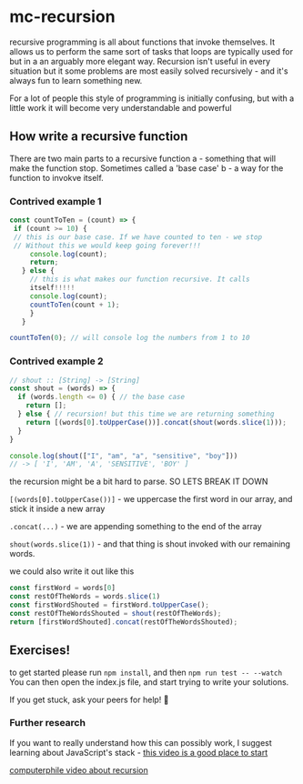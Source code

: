 # mc-recursion
 recursive programming is all about functions that invoke themselves. It allows 
 us to perform the same sort of tasks that loops are typically used for but in a
 an arguably more elegant way. Recursion isn't useful in every situation but it 
 some problems are most easily solved recursively - and it's always fun to learn
 something new.

 For a lot of people this style of programming is initially confusing, but with
 a little work it will become very understandable and powerful


## How write a recursive function

 There are two main parts to a recursive function
 a - something that will make the function stop. Sometimes called a 'base
 case'
 b - a way for the function to invokve itself. 

### Contrived example 1

 ```js
const countToTen = (count) => {
  if (count >= 10) {
  // this is our base case. If we have counted to ten - we stop
  // Without this we would keep going forever!!!
      console.log(count);
      return;
    } else {
      // this is what makes our function recursive. It calls
      itself!!!!!
      console.log(count);
      countToTen(count + 1);
      }
    }

countToTen(0); // will console log the numbers from 1 to 10
  ```



### Contrived example 2 

```js
// shout :: [String] -> [String]
const shout = (words) => {
  if (words.length <= 0) { // the base case
    return [];
  } else { // recursion! but this time we are returning something
    return [(words[0].toUpperCase())].concat(shout(words.slice(1)));
  }
}

console.log(shout(["I", "am", "a", "sensitive", "boy"])) 
// -> [ 'I', 'AM', 'A', 'SENSITIVE', 'BOY' ]
```


the recursion might be a bit hard to parse. SO LETS BREAK IT
DOWN

`[(words[0].toUpperCase())]` - we uppercase the first word in our array, and stick it inside a new array

`.concat(...)` - we are appending something to the end of the array


`shout(words.slice(1))` - and that thing is shout invoked with our remaining words.


we could also write it out like this
```js
const firstWord = words[0]
const restOfTheWords = words.slice(1)
const firstWordShouted = firstWord.toUpperCase();
const restOfTheWordsShouted = shout(restOfTheWords);
return [firstWordShouted].concat(restOfTheWordsShouted);
```

## Exercises!

to get started please run `npm install`, and then `npm run test -- --watch`
You can then open the index.js file, and start trying to write your solutions.

If you get stuck, ask your peers for help! 🦄


### Further research
If you want to really understand how this can possibly work, I suggest learning
about JavaScript's stack - [ this video is a good place to start ](https://www.youtube.com/watch?v=8aGhZQkoFbQ)


[computerphile video about recursion](https://www.youtube.com/watch?v=Mv9NEXX1VHc)


